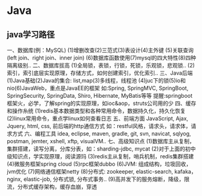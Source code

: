 # Java 
## java学习路径 
一、数据库(例：MySQL)
(1)增删改查(2)三范式(3)表设计(4)主外键
(5)关联查询(left join、right join、inner join)
(6)数据库函数使用(7)mysql的四大特性(8)四种隔离级别..
二、数据库拔高
(1)全局锁，表锁，行锁，死锁，乐观锁，悲观锁..
(2)索引，索引底层实现原理，存储方式，如何创建索引，优化索引..
三、Java后端
(1)Java基础(2)Java的集合: list,map(3)多线程，线程池
(4)juc下的锁(5)io和nio(6)JavaWeb，重点是JavaEE的框架
如:Spring, SpringMVC, SpringBoot, SpringSecurity, SpringData, Shiro, Hibernate, MyBatis等等
提醒:springboot框架火，必学，了解spring的实现原理，如ioc&aop，struts公司用的少
四、缓存和操作糸统
(1)redis基本数据类型和各种常用命令，数据持久化，持久化恢复
(2)linux常用命令，重点学linux如何查看日志
五、前端方面
JavaScript, Ajax, Jquery, html, css, 前后端的http通信方式
如：restful风格，请求头，请求体，请求方式
六、编程工具
idea, eclipse, maven, gradle, git, svn, navicat, sqlyog, postman, jemter, xshell, xftp, visualVM..
七、高级知识点
(1)数据库主从复制，集群搭建，读写分离，分库分表，如：sharding-jdbc, mycat
(2)对于上面的初中级知识点，学实现原理，阅读源玛
(3)redis主从复制，哨兵机制，redis集群搭建
(4)微服务框架spring cloud
(5)rpc框架dubbo
(6)JVM: 组成结构，垃圾回收，jvm优化
(7)网络通信框架netty
(8)分布式: zookeeper, elastic-search, kafaka，nginx, elastic-job, 分布式锁, 分布式事务..
(9)高并发下的服务熔断，降级，限流，分布式缓存架构，缓存血崩，穿透